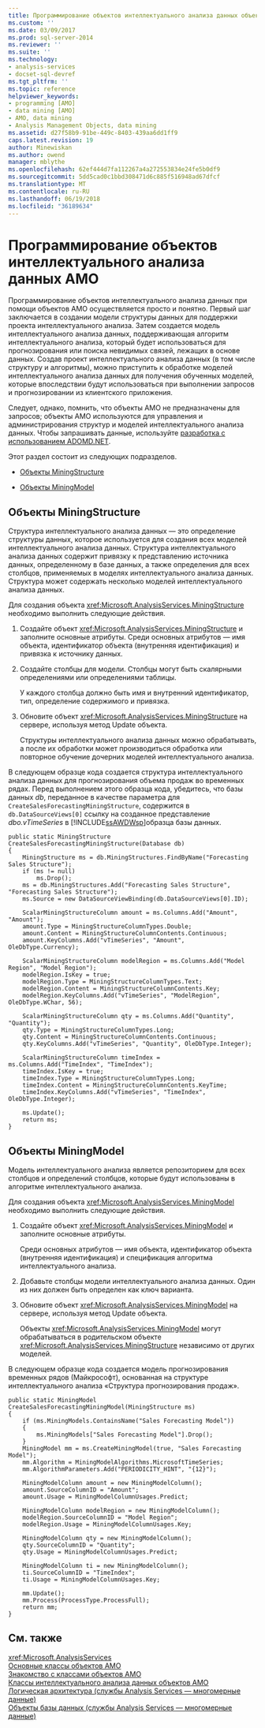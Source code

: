 ```yaml
---
title: Программирование объектов интеллектуального анализа данных объектов AMO | Документы Microsoft
ms.custom: ''
ms.date: 03/09/2017
ms.prod: sql-server-2014
ms.reviewer: ''
ms.suite: ''
ms.technology:
- analysis-services
- docset-sql-devref
ms.tgt_pltfrm: ''
ms.topic: reference
helpviewer_keywords:
- programming [AMO]
- data mining [AMO]
- AMO, data mining
- Analysis Management Objects, data mining
ms.assetid: d27f58b9-91be-449c-8403-439aa6dd1ff9
caps.latest.revision: 19
author: Minewiskan
ms.author: owend
manager: mblythe
ms.openlocfilehash: 62ef444d7fa112267a4a272553834e24fe5b0df9
ms.sourcegitcommit: 5dd5cad0c1bbd308471d6c885f516948ad67dfcf
ms.translationtype: MT
ms.contentlocale: ru-RU
ms.lasthandoff: 06/19/2018
ms.locfileid: "36189634"
---
```

# <a name="programming-amo-data-mining-objects"></a>Программирование объектов интеллектуального анализа данных AMO
  Программирование объектов интеллектуального анализа данных при помощи объектов AMO осуществляется просто и понятно. Первый шаг заключается в создании модели структуры данных для поддержки проекта интеллектуального анализа. Затем создается модель интеллектуального анализа данных, поддерживающая алгоритм интеллектуального анализа, который будет использоваться для прогнозирования или поиска невидимых связей, лежащих в основе данных. Создав проект интеллектуального анализа данных (в том числе структуру и алгоритмы), можно приступить к обработке моделей интеллектуального анализа данных для получения обученных моделей, которые впоследствии будут использоваться при выполнении запросов и прогнозировании из клиентского приложения.  
  
 Следует, однако, помнить, что объекты AMO не предназначены для запросов; объекты AMO используются для управления и администрирования структур и моделей интеллектуального анализа данных. Чтобы запрашивать данные, используйте [разработка с использованием ADOMD.NET](../adomd-net/developing-with-adomd-net.md).  
  
 Этот раздел состоит из следующих подразделов.  
  
-   [Объекты MiningStructure](#MiningStructure)  
  
-   [Объекты MiningModel](#MiningModel)  
  
##  <a name="MiningStructure"></a> Объекты MiningStructure  
 Структура интеллектуального анализа данных — это определение структуры данных, которое используется для создания всех моделей интеллектуального анализа данных. Структура интеллектуального анализа данных содержит привязку к представлению источника данных, определенному в базе данных, а также определения для всех столбцов, применяемых в моделях интеллектуального анализа данных. Структура может содержать несколько моделей интеллектуального анализа данных.  
  
 Для создания объекта <xref:Microsoft.AnalysisServices.MiningStructure> необходимо выполнить следующие действия.  
  
1.  Создайте объект <xref:Microsoft.AnalysisServices.MiningStructure> и заполните основные атрибуты. Среди основных атрибутов — имя объекта, идентификатор объекта (внутренняя идентификация) и привязка к источнику данных.  
  
2.  Создайте столбцы для модели. Столбцы могут быть скалярными определениями или определениями таблицы.  
  
     У каждого столбца должно быть имя и внутренний идентификатор, тип, определение содержимого и привязка.  
  
3.  Обновите объект <xref:Microsoft.AnalysisServices.MiningStructure> на сервере, используя метод Update объекта.  
  
     Структуры интеллектуального анализа данных можно обрабатывать, а после их обработки может производиться обработка или повторное обучение дочерних моделей интеллектуального анализа.  
  
 В следующем образце кода создается структура интеллектуального анализа данных для прогнозирования объема продаж во временных рядах. Перед выполнением этого образца кода, убедитесь, что базы данных *db*, переданное в качестве параметра для `CreateSalesForecastingMiningStructure`, содержится в `db.DataSourceViews[0]` ссылку на созданное представление *dbo.vTimeSeries* в [!INCLUDE[ssAWDWsp](../../../includes/ssawdwsp-md.md)]образца базы данных.  
  
```  
public static MiningStructure CreateSalesForecastingMiningStructure(Database db)  
{  
    MiningStructure ms = db.MiningStructures.FindByName("Forecasting Sales Structure");  
    if (ms != null)  
        ms.Drop();  
    ms = db.MiningStructures.Add("Forecasting Sales Structure", "Forecasting Sales Structure");  
    ms.Source = new DataSourceViewBinding(db.DataSourceViews[0].ID);  
  
    ScalarMiningStructureColumn amount = ms.Columns.Add("Amount", "Amount");  
    amount.Type = MiningStructureColumnTypes.Double;  
    amount.Content = MiningStructureColumnContents.Continuous;  
    amount.KeyColumns.Add("vTimeSeries", "Amount", OleDbType.Currency);  
  
    ScalarMiningStructureColumn modelRegion = ms.Columns.Add("Model Region", "Model Region");  
    modelRegion.IsKey = true;  
    modelRegion.Type = MiningStructureColumnTypes.Text;  
    modelRegion.Content = MiningStructureColumnContents.Key;  
    modelRegion.KeyColumns.Add("vTimeSeries", "ModelRegion", OleDbType.WChar, 56);  
  
    ScalarMiningStructureColumn qty = ms.Columns.Add("Quantity", "Quantity");  
    qty.Type = MiningStructureColumnTypes.Long;  
    qty.Content = MiningStructureColumnContents.Continuous;  
    qty.KeyColumns.Add("vTimeSeries", "Quantity", OleDbType.Integer);  
  
    ScalarMiningStructureColumn timeIndex = ms.Columns.Add("TimeIndex", "TimeIndex");  
    timeIndex.IsKey = true;  
    timeIndex.Type = MiningStructureColumnTypes.Long;  
    timeIndex.Content = MiningStructureColumnContents.KeyTime;  
    timeIndex.KeyColumns.Add("vTimeSeries", "TimeIndex", OleDbType.Integer);  
  
    ms.Update();  
    return ms;  
}  
```  
  
##  <a name="MiningModel"></a> Объекты MiningModel  
 Модель интеллектуального анализа является репозиторием для всех столбцов и определений столбцов, которые будут использованы в алгоритме интеллектуального анализа.  
  
 Для создания объекта <xref:Microsoft.AnalysisServices.MiningModel> необходимо выполнить следующие действия.  
  
1.  Создайте объект <xref:Microsoft.AnalysisServices.MiningModel> и заполните основные атрибуты.  
  
     Среди основных атрибутов — имя объекта, идентификатор объекта (внутренняя идентификация) и спецификация алгоритма интеллектуального анализа.  
  
2.  Добавьте столбцы модели интеллектуального анализа данных. Один из них должен быть определен как ключ варианта.  
  
3.  Обновите объект <xref:Microsoft.AnalysisServices.MiningModel> на сервере, используя метод Update объекта.  
  
     Объекты <xref:Microsoft.AnalysisServices.MiningModel> могут обрабатываться в родительском объекте <xref:Microsoft.AnalysisServices.MiningStructure> независимо от других моделей.  
  
 В следующем образце кода создается модель прогнозирования временных рядов (Майкрософт), основанная на структуре интеллектуального анализа «Структура прогнозирования продаж».  
  
```  
public static MiningModel CreateSalesForecastingMiningModel(MiningStructure ms)  
{  
    if (ms.MiningModels.ContainsName("Sales Forecasting Model"))  
    {  
        ms.MiningModels["Sales Forecasting Model"].Drop();  
    }  
    MiningModel mm = ms.CreateMiningModel(true, "Sales Forecasting Model");  
    mm.Algorithm = MiningModelAlgorithms.MicrosoftTimeSeries;  
    mm.AlgorithmParameters.Add("PERIODICITY_HINT", "{12}");  
  
    MiningModelColumn amount = new MiningModelColumn();  
    amount.SourceColumnID = "Amount";  
    amount.Usage = MiningModelColumnUsages.Predict;  
  
    MiningModelColumn modelRegion = new MiningModelColumn();  
    modelRegion.SourceColumnID = "Model Region";  
    modelRegion.Usage = MiningModelColumnUsages.Key;  
  
    MiningModelColumn qty = new MiningModelColumn();  
    qty.SourceColumnID = "Quantity";  
    qty.Usage = MiningModelColumnUsages.Predict;  
  
    MiningModelColumn ti = new MiningModelColumn();  
    ti.SourceColumnID = "TimeIndex";  
    ti.Usage = MiningModelColumnUsages.Key;  
  
    mm.Update();  
    mm.Process(ProcessType.ProcessFull);  
    return mm;  
}  
```  
  
## <a name="see-also"></a>См. также  
 <xref:Microsoft.AnalysisServices>   
 [Основные классы объектов AMO](amo-fundamental-classes.md)   
 [Знакомство с классами объектов AMO](amo-classes-introduction.md)   
 [Классы интеллектуального анализа данных объектов AMO](amo-data-mining-classes.md)   
 [Логическая архитектура &#40;службы Analysis Services — многомерные данные&#41;](../olap-logical/understanding-microsoft-olap-logical-architecture.md)   
 [Объекты базы данных &#40;службы Analysis Services — многомерные данные&#41;](../olap-logical/database-objects-analysis-services-multidimensional-data.md)  
  
  